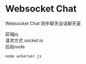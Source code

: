 # Websocket Chat

Websocket Chat 
同步聊天会话聊天室


前端jq   
请求方式 socket.io    
后段node      

``````
node wsServer.js
``````
